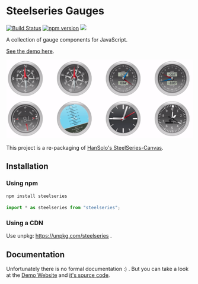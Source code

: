 
# Steelseries Gauges

[![Build Status](https://travis-ci.org/nicolas-van/steelseries.svg?branch=master)](https://travis-ci.org/nicolas-van/steelseries) [![npm version](https://img.shields.io/npm/v/steelseries.svg)](https://www.npmjs.com/package/steelseries) ![](https://github.com/nicolas-van/steelseries/workflows/nodejs/badge.svg)

A collection of gauge components for JavaScript.

[See the demo here](https://nicolas-van.github.io/steelseries/).

![gauges](./gauges.gif)

This project is a re-packaging of [HanSolo's SteelSeries-Canvas](https://github.com/HanSolo/SteelSeries-Canvas).

## Installation

### Using npm

```bash
npm install steelseries
```

```javascript
import * as steelseries from "steelseries";
```

### Using a CDN

Use unpkg: https://unpkg.com/steelseries .

## Documentation

Unfortunately there is no formal documentation :) . But you can take a look at the [Demo Website](https://nicolas-van.github.io/steelseries/) and [it's source code](https://github.com/nicolas-van/steelseries/tree/develop/srcdocs).
